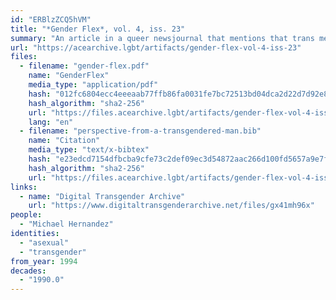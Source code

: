 ```yaml
---
id: "ERBlzZCQ5hVM"
title: "*Gender Flex*, vol. 4, iss. 23"
summary: "An article in a queer newsjournal that mentions that trans men can be of any orientation, including asexual"
url: "https://acearchive.lgbt/artifacts/gender-flex-vol-4-iss-23"
files:
  - filename: "gender-flex.pdf"
    name: "GenderFlex"
    media_type: "application/pdf"
    hash: "012fc6804ecc4eeeaab77ffb86fa0031fe7bc72513bd04dca2d22d7d92e884ee"
    hash_algorithm: "sha2-256"
    url: "https://files.acearchive.lgbt/artifacts/gender-flex-vol-4-iss-23/gender-flex.pdf"
    lang: "en"
  - filename: "perspective-from-a-transgendered-man.bib"
    name: "Citation"
    media_type: "text/x-bibtex"
    hash: "e23edcd7154dfbcba9cfe73c2def09ec3d54872aac266d100fd5657a9e7f4cd7"
    hash_algorithm: "sha2-256"
    url: "https://files.acearchive.lgbt/artifacts/gender-flex-vol-4-iss-23/perspective-from-a-transgendered-man.bib"
links:
  - name: "Digital Transgender Archive"
    url: "https://www.digitaltransgenderarchive.net/files/gx41mh96x"
people:
  - "Michael Hernandez"
identities:
  - "asexual"
  - "transgender"
from_year: 1994
decades:
  - "1990.0"
---
```

